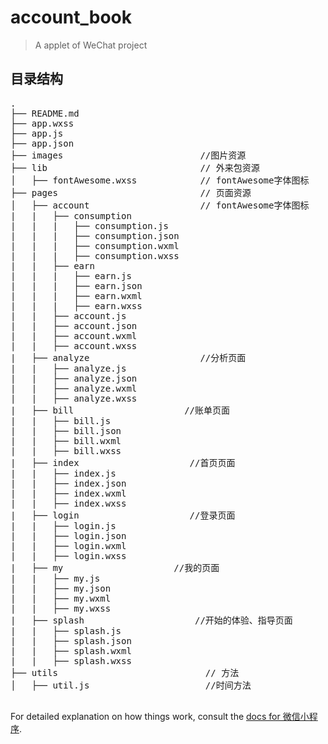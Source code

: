 # account_book

> A applet of WeChat project

## 目录结构
<pre>
.
├── README.md           
├── app.wxss               
├── app.js
├── app.json              		
├── images          		        //图片资源
├── lib                		        // 外来包资源
│   ├── fontAwesome.wxss       		// fontAwesome字体图标
├── pages                		    // 页面资源
│   ├── account       		        // fontAwesome字体图标
|   |   ├── consumption
|   |   |   ├── consumption.js
|   |   |   ├── consumption.json
|   |   |   ├── consumption.wxml
|   |   |   ├── consumption.wxss
|   |   ├── earn       
|   |   |   ├── earn.js
|   |   |   ├── earn.json
|   |   |   ├── earn.wxml
|   |   |   ├── earn.wxss
|   |   ├── account.js
|   |   ├── account.json
|   |   ├── account.wxml
|   |   ├── account.wxss
|   ├── analyze                     //分析页面
|   |   ├── analyze.js
|   |   ├── analyze.json
|   |   ├── analyze.wxml
|   |   ├── analyze.wxss
|   ├── bill                     //账单页面
|   |   ├── bill.js
|   |   ├── bill.json
|   |   ├── bill.wxml
|   |   ├── bill.wxss
|   ├── index                     //首页页面
|   |   ├── index.js
|   |   ├── index.json
|   |   ├── index.wxml
|   |   ├── index.wxss
|   ├── login                     //登录页面
|   |   ├── login.js
|   |   ├── login.json
|   |   ├── login.wxml
|   |   ├── login.wxss
|   ├── my                     //我的页面
|   |   ├── my.js
|   |   ├── my.json
|   |   ├── my.wxml
|   |   ├── my.wxss
|   ├── splash                     //开始的体验、指导页面
|   |   ├── splash.js
|   |   ├── splash.json
|   |   ├── splash.wxml
|   |   ├── splash.wxss
├── utils                		     // 方法
│   ├── util.js      		         //时间方法

</pre>

For detailed explanation on how things work, consult the [docs for 微信小程序](https://mp.weixin.qq.com/debug/wxadoc/dev/).

